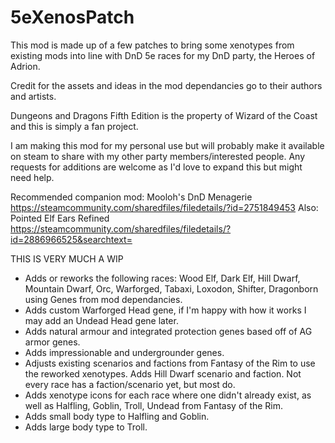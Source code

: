 # 5eXenosPatch

This mod is made up of a few patches to bring some xenotypes from existing mods into line with DnD 5e races for my DnD party, the Heroes of Adrion.

Credit for the assets and ideas in the mod dependancies go to their authors and artists.

Dungeons and Dragons Fifth Edition is the property of Wizard of the Coast and this is simply a fan project.

I am making this mod for my personal use but will probably make it available on steam to share with my other party members/interested people. Any requests for additions are welcome as I'd love to expand this but might need help.

Recommended companion mod: Mooloh's DnD Menagerie https://steamcommunity.com/sharedfiles/filedetails/?id=2751849453
Also: Pointed Elf Ears Refined https://steamcommunity.com/sharedfiles/filedetails/?id=2886966525&searchtext=


THIS IS VERY MUCH A WIP

- Adds or reworks the following races: Wood Elf, Dark Elf, Hill Dwarf, Mountain Dwarf, Orc, Warforged, Tabaxi, Loxodon, Shifter, Dragonborn using Genes from mod dependancies.
- Adds custom Warforged Head gene, if I'm happy with how it works I may add an Undead Head gene later.
- Adds natural armour and integrated protection genes based off of AG armor genes.
- Adds impressionable and undergrounder genes.
- Adjusts existing scenarios and factions from Fantasy of the Rim to use the reworked xenotypes. Adds Hill Dwarf scenario and faction. Not every race has a faction/scenario yet, but most do.
- Adds xenotype icons for each race where one didn't already exist, as well as Halfling, Goblin, Troll, Undead from Fantasy of the Rim.
- Adds small body type to Halfling and Goblin.
- Adds large body type to Troll.
